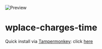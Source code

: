 ![Preview](https://i.imgur.com/U6m58uB.png)
# wplace-charges-time
Quick install via [Tampermonkey](http://tampermonkey.net/): click [here](https://www.tampermonkey.net/script_installation.php#url=https://gist.github.com/john19996741-hub/9f04c65da854a956439c4d1d40416d71/raw/ecc1450b3b0579c8554bb55aaab3c44626351649/wplace-pixel-timer-and-total.user.js)

